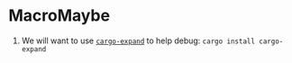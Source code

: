 # MacroMaybe

1. We will want to use [`cargo-expand`](https://github.com/dtolnay/cargo-expand) to help debug: `cargo install cargo-expand`
